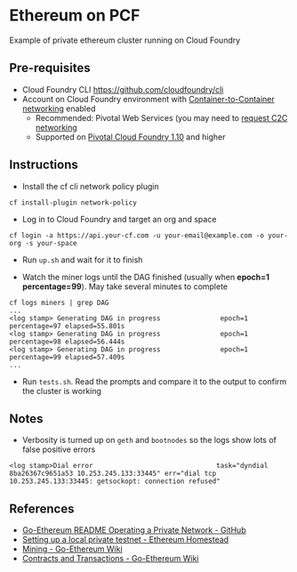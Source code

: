 # Ethereum on PCF

Example of private ethereum cluster running on Cloud Foundry

## Pre-requisites

* Cloud Foundry CLI https://github.com/cloudfoundry/cli
* Account on Cloud Foundry environment with [Container-to-Container networking](https://docs.pivotal.io/pivotalcf/1-10/concepts/understand-cf-networking.html) enabled
  * Recommended: Pivotal Web Services (you may need to [request C2C networking](mailto:support@run.pivotal.io?subject=Access%20to%20Container%20Networking%20on%20PWS&body=Can%20I%20please%20get%20access%20to%20Container%20Networking%20stack%20on%20PWS%3F%20Thank%20you.)
  * Supported on [Pivotal Cloud Foundry 1.10](https://docs.pivotal.io/pivotalcf/1-10/pcf-release-notes/index.html) and higher

## Instructions

* Install the cf cli network policy plugin
```
cf install-plugin network-policy
```

* Log in to Cloud Foundry and target an org and space
```
cf login -a https://api.your-cf.com -u your-email@example.com -o your-org -s your-space
```

* Run `up.sh` and wait for it to finish

* Watch the miner logs until the DAG finished (usually when **epoch=1 percentage=99**). May take several minutes to complete
```
cf logs miners | grep DAG
...
<log stamp> Generating DAG in progress               epoch=1 percentage=97 elapsed=55.801s
<log stamp> Generating DAG in progress               epoch=1 percentage=98 elapsed=56.444s
<log stamp> Generating DAG in progress               epoch=1 percentage=99 elapsed=57.409s
...
```

* Run `tests.sh`. Read the prompts and compare it to the output to confirm the cluster is working


## Notes

* Verbosity is turned up on `geth` and `bootnodes` so the logs show lots of false positive errors
```
<log stamp>Dial error                               task="dyndial 8ba26367c9651a53 10.253.245.133:33445" err="dial tcp 10.253.245.133:33445: getsockopt: connection refused"
```

## References

* [Go-Ethereum README Operating a Private Network - GitHub](https://github.com/ethereum/go-ethereum#operating-a-private-network)
* [Setting up a local private testnet - Ethereum Homestead](http://ethdocs.org/en/latest/network/test-networks.html#setting-up-a-local-private-testnet)
* [Mining - Go-Ethereum Wiki](https://github.com/ethereum/go-ethereum/wiki/Mining)
* [Contracts and Transactions - Go-Ethereum Wiki](https://github.com/ethereum/go-ethereum/wiki/Contracts-and-Transactions)
